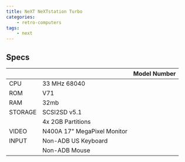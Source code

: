 ```yaml
---
title: NeXT NeXTstation Turbo
categories:
    - retro-computers
tags:
    - next
---
```


## Specs

|         |                             | Model Number |
|---------|-----------------------------|--------------|
| CPU     | 33 MHz 68040                | |
| ROM     | V71                         | |
| RAM     | 32mb                        | |
| STORAGE | SCSI2SD v5.1                | |
|         | 4x 2GB Partitions           | |
| VIDEO   | N400A 17" MegaPixel Monitor | |
| INPUT   | Non-ADB US Keyboard         | |
|         | Non-ADB Mouse               | |
